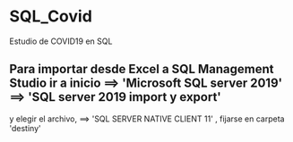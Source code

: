 # SQL_Covid
Estudio de COVID19 en SQL

## Para importar desde Excel a SQL Management Studio ir a inicio ==> 'Microsoft SQL server 2019' ==> 'SQL server 2019 import y export'
y elegir el archivo, ==> 'SQL SERVER NATIVE CLIENT 11' , fijarse en carpeta 'destiny'
